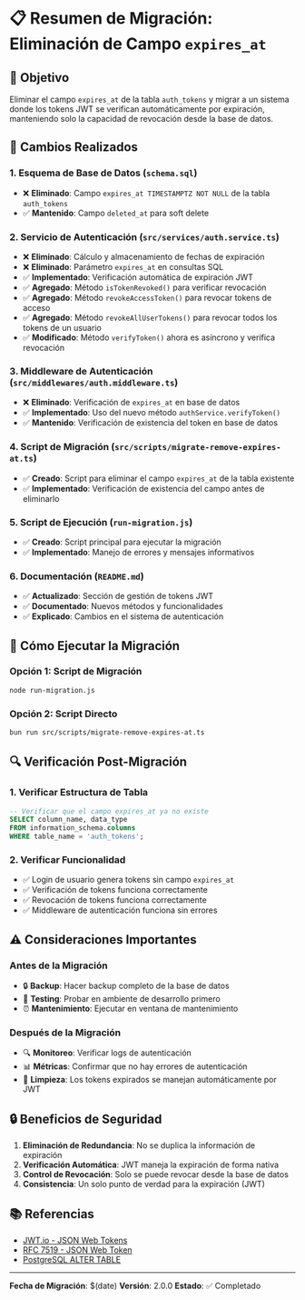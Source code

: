 # 📋 Resumen de Migración: Eliminación de Campo `expires_at`

## 🎯 **Objetivo**
Eliminar el campo `expires_at` de la tabla `auth_tokens` y migrar a un sistema donde los tokens JWT se verifican automáticamente por expiración, manteniendo solo la capacidad de revocación desde la base de datos.

## 🔄 **Cambios Realizados**

### **1. Esquema de Base de Datos (`schema.sql`)**
- ❌ **Eliminado**: Campo `expires_at TIMESTAMPTZ NOT NULL` de la tabla `auth_tokens`
- ✅ **Mantenido**: Campo `deleted_at` para soft delete

### **2. Servicio de Autenticación (`src/services/auth.service.ts`)**
- ❌ **Eliminado**: Cálculo y almacenamiento de fechas de expiración
- ❌ **Eliminado**: Parámetro `expires_at` en consultas SQL
- ✅ **Implementado**: Verificación automática de expiración JWT
- ✅ **Agregado**: Método `isTokenRevoked()` para verificar revocación
- ✅ **Agregado**: Método `revokeAccessToken()` para revocar tokens de acceso
- ✅ **Agregado**: Método `revokeAllUserTokens()` para revocar todos los tokens de un usuario
- ✅ **Modificado**: Método `verifyToken()` ahora es asíncrono y verifica revocación

### **3. Middleware de Autenticación (`src/middlewares/auth.middleware.ts`)**
- ❌ **Eliminado**: Verificación de `expires_at` en base de datos
- ✅ **Implementado**: Uso del nuevo método `authService.verifyToken()`
- ✅ **Mantenido**: Verificación de existencia del token en base de datos

### **4. Script de Migración (`src/scripts/migrate-remove-expires-at.ts`)**
- ✅ **Creado**: Script para eliminar el campo `expires_at` de la tabla existente
- ✅ **Implementado**: Verificación de existencia del campo antes de eliminarlo

### **5. Script de Ejecución (`run-migration.js`)**
- ✅ **Creado**: Script principal para ejecutar la migración
- ✅ **Implementado**: Manejo de errores y mensajes informativos

### **6. Documentación (`README.md`)**
- ✅ **Actualizado**: Sección de gestión de tokens JWT
- ✅ **Documentado**: Nuevos métodos y funcionalidades
- ✅ **Explicado**: Cambios en el sistema de autenticación

## 🚀 **Cómo Ejecutar la Migración**

### **Opción 1: Script de Migración**
```bash
node run-migration.js
```

### **Opción 2: Script Directo**
```bash
bun run src/scripts/migrate-remove-expires-at.ts
```

## 🔍 **Verificación Post-Migración**

### **1. Verificar Estructura de Tabla**
```sql
-- Verificar que el campo expires_at ya no existe
SELECT column_name, data_type 
FROM information_schema.columns 
WHERE table_name = 'auth_tokens';
```

### **2. Verificar Funcionalidad**
- ✅ Login de usuario genera tokens sin campo `expires_at`
- ✅ Verificación de tokens funciona correctamente
- ✅ Revocación de tokens funciona correctamente
- ✅ Middleware de autenticación funciona sin errores

## ⚠️ **Consideraciones Importantes**

### **Antes de la Migración**
- 🔒 **Backup**: Hacer backup completo de la base de datos
- 🧪 **Testing**: Probar en ambiente de desarrollo primero
- ⏰ **Mantenimiento**: Ejecutar en ventana de mantenimiento

### **Después de la Migración**
- 🔍 **Monitoreo**: Verificar logs de autenticación
- 📊 **Métricas**: Confirmar que no hay errores de autenticación
- 🧹 **Limpieza**: Los tokens expirados se manejan automáticamente por JWT

## 🔒 **Beneficios de Seguridad**

1. **Eliminación de Redundancia**: No se duplica la información de expiración
2. **Verificación Automática**: JWT maneja la expiración de forma nativa
3. **Control de Revocación**: Solo se puede revocar desde la base de datos
4. **Consistencia**: Un solo punto de verdad para la expiración (JWT)

## 📚 **Referencias**

- [JWT.io - JSON Web Tokens](https://jwt.io/)
- [RFC 7519 - JSON Web Token](https://tools.ietf.org/html/rfc7519)
- [PostgreSQL ALTER TABLE](https://www.postgresql.org/docs/current/sql-altertable.html)

---

**Fecha de Migración**: $(date)
**Versión**: 2.0.0
**Estado**: ✅ Completado
